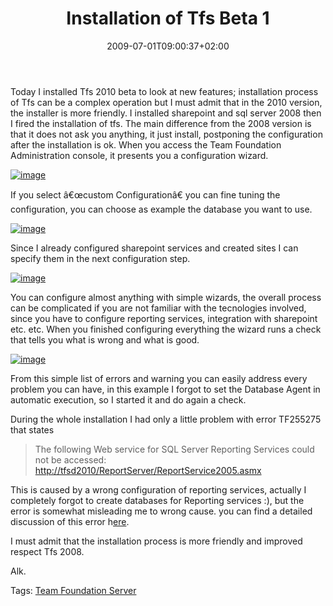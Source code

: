 ﻿---
title: "Installation of Tfs Beta 1"
description: ""
date: 2009-07-01T09:00:37+02:00
draft: false
tags: [Team Foundation Server]
categories: [Team Foundation Server]
---
Today I installed Tfs 2010 beta to look at new features; installation process of Tfs can be a complex operation but I must admit that in the 2010 version, the installer is more friendly. I installed sharepoint and sql server 2008 then I fired the installation of tfs. The main difference from the 2008 version is that it does not ask you anything, it just install, postponing the configuration after the installation is ok. When you access the Team Foundation Administration console, it presents you a configuration wizard.

[![image](https://www.codewrecks.com/blog/wp-content/uploads/2009/07/image-thumb.png "image")](https://www.codewrecks.com/blog/wp-content/uploads/2009/07/image.png)

If you select â€œcustom Configurationâ€ you can fine tuning the configuration, you can choose as example the database you want to use.

[![image](https://www.codewrecks.com/blog/wp-content/uploads/2009/07/image-thumb1.png "image")](https://www.codewrecks.com/blog/wp-content/uploads/2009/07/image1.png)

Since I already configured sharepoint services and created sites I can specify them in the next configuration step.

[![image](https://www.codewrecks.com/blog/wp-content/uploads/2009/07/image-thumb2.png "image")](https://www.codewrecks.com/blog/wp-content/uploads/2009/07/image2.png)

You can configure almost anything with simple wizards, the overall process can be complicated if you are not familiar with the tecnologies involved, since you have to configure reporting services, integration with sharepoint etc. etc. When you finished configuring everything the wizard runs a check that tells you what is wrong and what is good.

[![image](https://www.codewrecks.com/blog/wp-content/uploads/2009/07/image-thumb3.png "image")](https://www.codewrecks.com/blog/wp-content/uploads/2009/07/image3.png)

From this simple list of errors and warning you can easily address every problem you can have, in this example I forgot to set the Database Agent in automatic execution, so I started it and do again a check.

During the whole installation I had only a little problem with error TF255275 that states

> The following Web service for SQL Server Reporting Services could not be accessed: [http://tfsd2010/ReportServer/ReportService2005.asmx](http://tfsd2010/ReportServer/ReportService2005.asmx)

This is caused by a wrong configuration of reporting services, actually I completely forgot to create databases for Reporting services :), but the error is somewhat misleading me to wrong cause. you can find a detailed discussion of this error h[ere](http://social.msdn.microsoft.com/Forums/en-US/tfsprerelease/thread/750302b5-12fb-4a92-8249-bcb64aadc23a).

I must admit that the installation process is more friendly and improved respect Tfs 2008.

Alk.

Tags: [Team Foundation Server](http://technorati.com/tag/Team%20Foundation%20Server)
